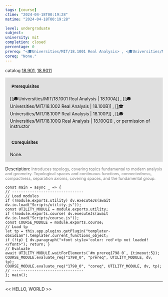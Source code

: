 ```yaml
---
tags: [course]
ctime: "2024-04-18T00:19:28"
mstime: "2024-04-18T00:19:28"

level: undergraduate
subject: 
university: mit
completion: closed
percentage: 0
prereq: "<🎓Universities/MIT/18.1001 Real Analysis> , <🎓Universities/MIT/18.1002 Real Analysis> , <🎓Universities/MIT/18.100P Real Analysis> , <🎓Universities/MIT/18.100Q Real Analysis> , or permission of instructor"
coreq: "None."
---
```


catalog [18.901](http://student.mit.edu/catalog/m18b.html#18.901), [18.9011](http://student.mit.edu/catalog/m18b.html#18.9011)

<span style="display: block; padding: 15px; background-color: rgb(100, 100, 100, 0.2);"><font id="m_prereq1798_0" style="display: block; font-family: Arial, sans-serif; font-weight: bold; padding: 5px">Prerequisites</font><br><span id="prereq1798_0">[[🎓Universities/MIT/18.1001 Real Analysis | 18.100A]] , [[🎓Universities/MIT/18.1002 Real Analysis | 18.100B]] , [[🎓Universities/MIT/18.100P Real Analysis | 18.100P]] , [[🎓Universities/MIT/18.100Q Real Analysis | 18.100Q]] , or permission of instructor</span></span>
<span style="display: block; padding: 15px; background-color: rgb(100, 100, 100, 0.2);"><font id="m_coreq1798_0" style="display: block; font-family: Arial, sans-serif; font-weight: bold; padding: 5px">Corequisites</font><br><span id="coreq1798_0">None.</span></span>

<font style="">Description:</font>
<font style="color: grey; font-size: 0.8rem;">Introduces topology, covering topics fundamental to modern analysis and geometry. Topological spaces and continuous functions, connectedness, compactness, separation axioms, covering spaces, and the fundamental group.</font>

```dataviewjs
const main = async _ => {
// --------------------------------
// Load modules
if (!module.exports.utility) dv.executeJs(await dv.io.load("Scripts/utility.js"));
const UTILITY_MODULE = module.exports.utility;
if (!module.exports.course) dv.executeJs(await dv.io.load("Scripts/course.js"));
const COURSE_MODULE = module.exports.course;
// Load tp
let tp = this.app.plugins.getPlugin("templater-obsidian").templater.current_functions_object;
if (!tp) { dv.paragraph("<font style='color: red'>tp not loaded!</font>"); return; }
// Evaluate
await UTILITY_MODULE.waitForElements(`#m_prereq1798_0`, {timeout:5});
COURSE_MODULE.evaluate_req("1798_0", "prereq", UTILITY_MODULE, dv, tp);
COURSE_MODULE.evaluate_req("1798_0", "coreq", UTILITY_MODULE, dv, tp);
// --------------------------------
}; main();
```

---

<< HELLO, WORLD >>
